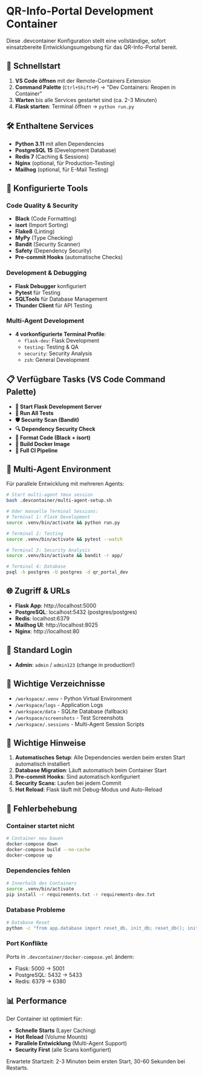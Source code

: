 # QR-Info-Portal Development Container

Diese .devcontainer Konfiguration stellt eine vollständige, sofort einsatzbereite Entwicklungsumgebung für das QR-Info-Portal bereit.

## 🚀 Schnellstart

1. **VS Code öffnen** mit der Remote-Containers Extension
2. **Command Palette** (`Ctrl+Shift+P`) → "Dev Containers: Reopen in Container"  
3. **Warten** bis alle Services gestartet sind (ca. 2-3 Minuten)
4. **Flask starten**: Terminal öffnen → `python run.py`

## 🛠️ Enthaltene Services

- **Python 3.11** mit allen Dependencies
- **PostgreSQL 15** (Development Database)
- **Redis 7** (Caching & Sessions)
- **Nginx** (optional, für Production-Testing)
- **Mailhog** (optional, für E-Mail Testing)

## 🔧 Konfigurierte Tools

### Code Quality & Security
- **Black** (Code Formatting)
- **isort** (Import Sorting)  
- **Flake8** (Linting)
- **MyPy** (Type Checking)
- **Bandit** (Security Scanner)
- **Safety** (Dependency Security)
- **Pre-commit Hooks** (automatische Checks)

### Development & Debugging
- **Flask Debugger** konfiguriert
- **Pytest** für Testing
- **SQLTools** für Database Management
- **Thunder Client** für API Testing

### Multi-Agent Development
- **4 vorkonfigurierte Terminal Profile**:
  - `flask-dev`: Flask Development
  - `testing`: Testing & QA
  - `security`: Security Analysis
  - `zsh`: General Development

## 📋 Verfügbare Tasks (VS Code Command Palette)

- **🚀 Start Flask Development Server**
- **🧪 Run All Tests**
- **🛡️ Security Scan (Bandit)**
- **🔍 Dependency Security Check**
- **🎨 Format Code (Black + isort)**
- **🐳 Build Docker Image**
- **🔄 Full CI Pipeline**

## 🤖 Multi-Agent Environment

Für parallele Entwicklung mit mehreren Agents:

```bash
# Start multi-agent tmux session
bash .devcontainer/multi-agent-setup.sh

# Oder manuelle Terminal Sessions:
# Terminal 1: Flask Development
source .venv/bin/activate && python run.py

# Terminal 2: Testing  
source .venv/bin/activate && pytest --watch

# Terminal 3: Security Analysis
source .venv/bin/activate && bandit -r app/

# Terminal 4: Database
psql -h postgres -U postgres -d qr_portal_dev
```

## 🌐 Zugriff & URLs

- **Flask App**: http://localhost:5000
- **PostgreSQL**: localhost:5432 (postgres/postgres)
- **Redis**: localhost:6379
- **Mailhog UI**: http://localhost:8025
- **Nginx**: http://localhost:80

## 🔑 Standard Login

- **Admin**: `admin` / `admin123` (change in production!)

## 📁 Wichtige Verzeichnisse

- `/workspace/.venv` - Python Virtual Environment
- `/workspace/logs` - Application Logs
- `/workspace/data` - SQLite Database (fallback)  
- `/workspace/screenshots` - Test Screenshots
- `/workspace/.sessions` - Multi-Agent Session Scripts

## 🚨 Wichtige Hinweise

1. **Automatisches Setup**: Alle Dependencies werden beim ersten Start automatisch installiert
2. **Database Migration**: Läuft automatisch beim Container Start
3. **Pre-commit Hooks**: Sind automatisch konfiguriert
4. **Security Scans**: Laufen bei jedem Commit
5. **Hot Reload**: Flask läuft mit Debug-Modus und Auto-Reload

## 🔧 Fehlerbehebung

### Container startet nicht
```bash
# Container neu bauen
docker-compose down
docker-compose build --no-cache
docker-compose up
```

### Dependencies fehlen
```bash
# Innerhalb des Containers
source .venv/bin/activate
pip install -r requirements.txt -r requirements-dev.txt
```

### Database Probleme
```bash
# Database Reset
python -c "from app.database import reset_db, init_db; reset_db(); init_db()"
```

### Port Konflikte
Ports in `.devcontainer/docker-compose.yml` ändern:
- Flask: 5000 → 5001
- PostgreSQL: 5432 → 5433  
- Redis: 6379 → 6380

## 📊 Performance

Der Container ist optimiert für:
- **Schnelle Starts** (Layer Caching)
- **Hot Reload** (Volume Mounts)
- **Parallele Entwicklung** (Multi-Agent Support)
- **Security First** (alle Scans konfiguriert)

Erwartete Startzeit: 2-3 Minuten beim ersten Start, 30-60 Sekunden bei Restarts.